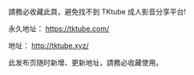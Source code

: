 請務必收藏此頁，避免找不到 TKtube 成人影音分享平台!<br />

永久地址： https://tktube.com/ <br />

地址：
http://tktube.xyz/

此发布页随时新增、更新地址，請務必收藏使用。
